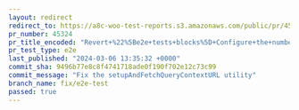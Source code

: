 ```yaml
---
layout: redirect
redirect_to: https://a8c-woo-test-reports.s3.amazonaws.com/public/pr/45324/e2e/index.html
pr_number: 45324
pr_title_encoded: "Revert+%22%5Be2e+tests+blocks%5D+Configure+the+number+of+shards+for+each+ma%E2%80%A6"
pr_test_type: e2e
last_published: "2024-03-06 13:35:32 +0000"
commit_sha: 9496b77e8c8f4741718ade0f190f702e12c73c99
commit_message: "Fix the setupAndFetchQueryContextURL utility"
branch_name: fix/e2e-test
passed: true
---
```


